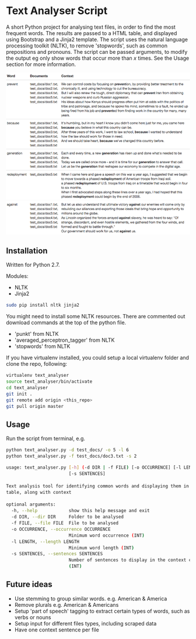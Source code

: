 # Text Analyser Script

A short Python project for analysing text files, in order to find the most frequent words. The results are passed to a HTML table, and displayed using Bootstrap and a Jinja2 template. The script uses the natural language processing toolkit (NLTK), to remove 'stopwords', such as common prepositions and pronouns. The script can be passed arguments, to modify the output eg only show words that occur more than *x* times. See the Usage section for more information. 

![text_analyser_screenshot](https://github.com/geonaut/Text-analysis-script-Python-NLTK-Jinja-Bootstrap-/blob/master/screenshot.png "screenshot")

## Installation

Written for Python 2.7. 

Modules:

* NLTK
* Jinja2

```bash
sudo pip install nltk jinja2
```

You might need to install some NLTK resources. There are commented out download commands at the top of the python file.

* 'punkt' from NLTK
* 'averaged_perceptron_tagger' from NLTK
* 'stopwords' from NLTK

If you have virtualenv installed, you could setup a local virtualenv folder and clone the repo, following:

```bash
virtualenv text_analyser
source text_analyser/bin/activate
cd text_analyser
git init .
git remote add origin <this_repo>
git pull origin master
```

## Usage

Run the script from terminal, e.g.

```bash
python text_analyser.py -d test_docs/ -o 5 -l 6
python text_analyser.py -f test_docs/doc3.txt -s 2
```

```bash
usage: text_analyser.py [-h] (-d DIR | -f FILE) [-o OCCURRENCE] [-l LENGTH]
                        [-s SENTENCES]

Text analysis tool for identifying common words and displaying them in a
table, along with context

optional arguments:
  -h, --help            show this help message and exit
  -d DIR, --dir DIR     Folder to be analysed
  -f FILE, --file FILE  File to be analysed
  -o OCCURRENCE, --occurrence OCCURRENCE
                        Minimum word occurrence (INT)
  -l LENGTH, --length LENGTH
                        Minimum word length (INT)
  -s SENTENCES, --sentences SENTENCES
                        Number of sentences to display in the context column
                        (INT)
```

## Future ideas

* Use stemming to group similar words. e.g. American & America
* Remove plurals e.g. American & Americans
* Setup 'part of speech' tagging to extract certain types of words, such as verbs or nouns
* Setup input for different files types, including scraped data
* Have one context sentence per file

